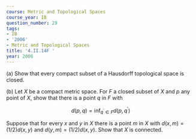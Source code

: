 ```yaml
---
course: Metric and Topological Spaces
course_year: IB
question_number: 29
tags:
- IB
- '2006'
- Metric and Topological Spaces
title: '4.II.14F '
year: 2006
---
```



(a) Show that every compact subset of a Hausdorff topological space is closed.

(b) Let $X$ be a compact metric space. For $F$ a closed subset of $X$ and $p$ any point of $X$, show that there is a point $q$ in $F$ with

$$d(p, q)=\inf _{q^{\prime} \in F} d\left(p, q^{\prime}\right)$$

Suppose that for every $x$ and $y$ in $X$ there is a point $m$ in $X$ with $d(x, m)=(1 / 2) d(x, y)$ and $d(y, m)=(1 / 2) d(x, y)$. Show that $X$ is connected.